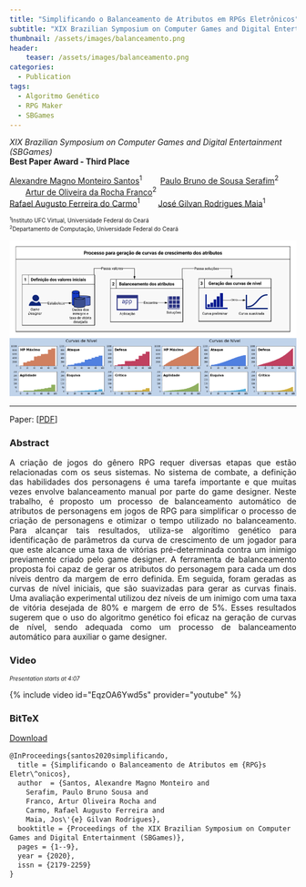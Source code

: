 ```yaml
---
title: "Simplificando o Balanceamento de Atributos em RPGs Eletrônicos"
subtitle: "XIX Brazilian Symposium on Computer Games and Digital Entertainment (SBGames)"
thumbnail: /assets/images/balanceamento.png
header:
    teaser: /assets/images/balanceamento.png
categories:
  - Publication
tags:
  - Algoritmo Genético
  - RPG Maker
  - SBGames
---
```


*XIX Brazilian Symposium on Computer Games and Digital Entertainment (SBGames)*  
**Best Paper Award - Third Place**

[Alexandre Magno Monteiro Santos](https://github.com/magnomont12)<sup>1</sup>
  [Paulo Bruno de Sousa Serafim](https://paulobruno.github.io)<sup>2</sup>
  [Artur de Oliveira da Rocha Franco](https://www.researchgate.net/profile/Artur_Franco2)<sup>2</sup>  
[Rafael Augusto Ferreira do Carmo](https://www.researchgate.net/profile/Rafael_Carmo6)<sup>1</sup>
  [José Gilvan Rodrigues Maia](https://www.researchgate.net/profile/Jose_Maia3)<sup>1</sup>

<p style="font-size:0.7em">
    <sup>1</sup>Instituto UFC Virtual, Universidade Federal do Ceará<br>
    <sup>2</sup>Departamento de Computação, Universidade Federal do Ceará
</p>

![Flappy Bird](/assets/images/balanceamento.png)

---

Paper: [[PDF](https://www.sbgames.org/proceedings2020/ArtesDesignFull/209491.pdf)]


### Abstract

<p style="text-align:justify;">
A criação de jogos do gênero RPG requer diversas etapas que estão relacionadas com os seus sistemas. No sistema de combate, a definição das habilidades dos personagens é uma tarefa importante e que muitas vezes envolve balanceamento manual por parte do game designer. Neste trabalho, é proposto um processo de balanceamento automático de atributos de personagens em jogos de RPG para simplificar o processo de criação de personagens e otimizar o tempo utilizado no balanceamento. Para alcançar tais resultados, utiliza-se algorítimo genético para identificação de parâmetros da curva de crescimento de um jogador para que este alcance uma taxa de vitórias pré-determinada contra um inimigo previamente criado pelo game designer. A ferramenta de balanceamento proposta foi capaz de gerar os atributos do personagem para cada um dos níveis dentro da margem de erro definida. Em seguida, foram geradas as curvas de nível iniciais, que são suavizadas para gerar as curvas finais. Uma avaliação experimental utilizou dez níveis de um inimigo com uma taxa de vitória desejada de 80% e margem de erro de 5%. Esses resultados sugerem que o uso do algoritmo genético foi eficaz na geração de curvas de nível, sendo adequada como um processo de balanceamento automático para auxiliar o game designer.
</p>


### Video

<p style="text-align:left;font-size:0.7em"><i>Presentation starts at 4:07</i></p>

{% include video id="EqzOA6Ywd5s" provider="youtube" %}


### BitTeX

<p style="text-align:left">
  <a  href="/assets/citations/santos2020simplificando.bib">Download</a>
</p>

```
@InProceedings{santos2020simplificando,
  title = {Simplificando o Balanceamento de Atributos em {RPG}s Eletr\^onicos},
  author  = {Santos, Alexandre Magno Monteiro and
    Serafim, Paulo Bruno Sousa and
    Franco, Artur Oliveira Rocha and
    Carmo, Rafael Augusto Ferreira and
    Maia, Jos\'{e} Gilvan Rodrigues},
  booktitle = {Proceedings of the XIX Brazilian Symposium on Computer Games and Digital Entertainment (SBGames)},
  pages = {1--9},
  year = {2020},
  issn = {2179-2259}
}
```
